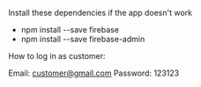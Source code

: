 Install these dependencies if the app doesn't work

- npm install --save firebase 
- npm install --save firebase-admin

How to log in as customer:

Email: customer@gmail.com
Password: 123123
